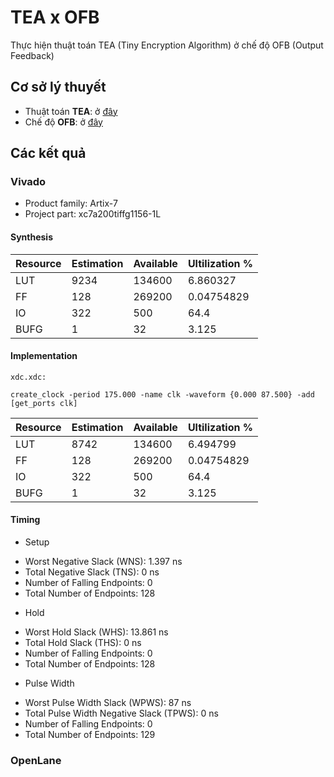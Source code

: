 # TEA x OFB
 Thực hiện thuật toán TEA (Tiny Encryption Algorithm) ở chế độ OFB (Output Feedback)
## Cơ sở lý thuyết
+ Thuật toán **TEA**: ở [đây](https://en.wikipedia.org/wiki/Tiny_Encryption_Algorithm)
+ Chế độ **OFB**: ở [đây](https://www.geeksforgeeks.org/block-cipher-modes-of-operation/)
## Các kết quả
### Vivado
+ Product family: Artix-7
+ Project part: xc7a200tiffg1156-1L
#### Synthesis
|Resource|Estimation|Available|Ultilization \%|
|--------------|------- |------|-------|
| LUT  | 9234  | 134600 | 6.860327     |
| FF   | 128   | 269200 | 0.04754829   |
| IO   | 322   | 500    | 64.4         |
| BUFG | 1     | 32     | 3.125        |
#### Implementation
`xdc.xdc:`
```
create_clock -period 175.000 -name clk -waveform {0.000 87.500} -add [get_ports clk]
```
|Resource|Estimation|Available|Ultilization \%|
|--------------|------- |------|-------|
| LUT  | 8742  | 134600 | 6.494799     |
| FF   | 128   | 269200 | 0.04754829   |
| IO   | 322   | 500    | 64.4         |
| BUFG | 1     | 32     | 3.125        |

#### Timing
- Setup
+ Worst Negative Slack (WNS): 1.397 ns
+ Total Negative Slack (TNS): 0 ns
+ Number of Falling Endpoints: 0
+ Total Number of Endpoints: 128

- Hold
+ Worst Hold Slack (WHS): 13.861 ns
+ Total Hold Slack (THS): 0 ns
+ Number of Falling Endpoints: 0
+ Total Number of Endpoints: 128

- Pulse Width
+ Worst Pulse Width Slack (WPWS): 87 ns
+ Total Pulse Width Negative Slack (TPWS): 0 ns
+ Number of Falling Endpoints: 0
+ Total Number of Endpoints: 129

### OpenLane